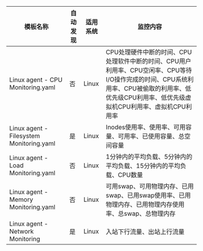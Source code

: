 

| 模板名称               | 自动发现 | 适用系统                | 监控内容  |
|------------------------|--|------------------------|-----------------------------|
| Linux agent - CPU Monitoring.yaml | 否 | Linux | CPU处理硬件中断的时间、CPU处理软件中断的时间、CPU用户利用率、CPU空闲率、CPU等待I/O操作完成的时间、CPU系统利用率、CPU被偷取的利用率、低优先级CPU利用率、低优先级虚拟机CPU利用率、虚拟机CPU利用率 |
| Linux agent - Filesystem Monitoring.yaml | 是 | Linux | Inodes使用率、使用率、可用容量、可用率、已使用容量、总空间容量 |
| Linux agent - Load Monitoring.yaml | 否 | Linux | 1分钟内的平均负载、5分钟内的平均负载、15分钟内的平均负载、CPU数量 |
| Linux agent - Memory Monitoring.yaml | 否 | Linux | 可用swap、可用物理内存、已用swap、已用swap使用率、已用物理内存、已用物理内存使用率、总swap、总物理内存 |
| Linux agent - Network Monitoring | 是 | Linux | 入站下行流量、出站上行流量 |
